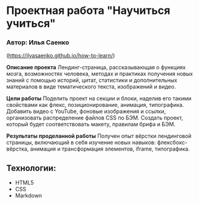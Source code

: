 # Проектная работа "Научиться учиться"
### Автор: Илья Саенко
(https://ilyasaenko.github.io/how-to-learn/)

**Описание проекта** Лендинг-страница, рассказывающая о функциях мозга, возможностях человека, методах и практиках получения новых знаний с помощью историй, цитат, статистики и дополнительных материалов в виде тематического текста, изображений и видео.

**Цели работы** Поделить проект на секции и блоки, наделив его такими свойствами как флекс, позиционирование, анимация, типографика. Добавить видео с YouTube, фоновые изображения и ссылки, организовать распределение файлов CSS по БЭМ. Создать проект, который будет соответствовать макету, правилам брифа и БЭМ.

**Результаты проделанной работы** Получен опыт вёрстки лендинговой страницы, включающий в себя изучение новых навыков: флексбокс-вёрстка, анимация и трансформация элементов, iframe, типографика.

## Технологии:

* HTML5
* CSS
* Markdown
